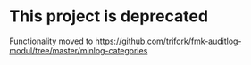 # This project is deprecated
Functionality moved to https://github.com/trifork/fmk-auditlog-modul/tree/master/minlog-categories
